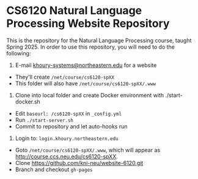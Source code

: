 # CS6120 Natural Language Processing Website Repository

This is the repository for the Natural Language Processing course, taught Spring 2025. In order to use this repository, you will need to do the following:

1. E-mail khoury-systems@northeastern.edu for a website
  - They'll create `/net/course/cs6120-spXX`
  - This folder will also have `/net/course/cs6120-spXX/.www`
1. Clone into local folder and create Docker environment with ./start-docker.sh
  - Edit `baseurl: /cs6120-spXX` in `_config.yml`
  - Run `./start-server.sh`
  - Commit to repository and let auto-hooks run
1. Login to: `login.khoury.northeastern.edu`
  - Goto `/net/course/cs6120-spXX/.www`, which will appear as http://course.ccs.neu.edu/cs6120-spXX.
  - Clone https://github.com/kni-neu/website-6120.git
  - Branch and checkout `gh-pages`
